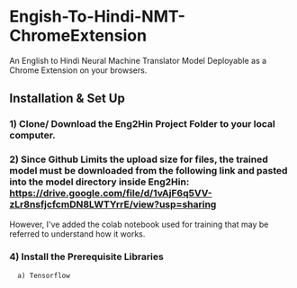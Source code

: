 # Engish-To-Hindi-NMT-ChromeExtension
An English to Hindi Neural Machine Translator Model Deployable as a Chrome Extension on your browsers.

## Installation & Set Up
### 1) Clone/ Download the Eng2Hin Project Folder to your local computer.
### 2) Since Github Limits the upload size for files, the trained model must be downloaded from the following link and pasted into the model directory inside Eng2Hin: https://drive.google.com/file/d/1vAjF6q5VV-zLr8nsfjcfcmDN8LWTYrrE/view?usp=sharing
   However, I've added the colab notebook used for training that may be referred to understand how it works.
### 4) Install the Prerequisite Libraries
      a) Tensorflow 
   


   
   

   

